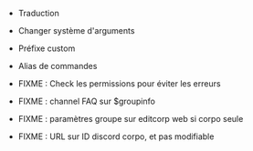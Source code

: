- Traduction
- Changer système d'arguments
- Préfixe custom
- Alias de commandes

- FIXME : Check les permissions pour éviter les erreurs
- FIXME : channel FAQ sur $groupinfo
- FIXME : paramètres groupe sur editcorp web si corpo seule
- FIXME : URL sur ID discord corpo, et pas modifiable
